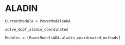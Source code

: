 # ALADIN


```@meta
CurrentModule = PowerModelsADA
```

```@docs
solve_dopf_aladin_coordinated
```

```@autodocs
Modules = [PowerModelsADA.aladin_coordinated_methods]
```
